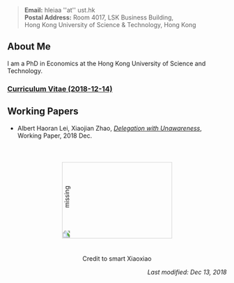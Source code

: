 > **Email:** hleiaa ''at'' ust.hk <br> **Postal Address:** Room 4017, LSK Business Building, <br>
> Hong Kong University of Science & Technology, Hong Kong


## About Me

I am a PhD in Economics at the Hong Kong University of Science and Technology. 

### [Curriculum Vitae (2018-12-14)](https://albertlei.github.io/cv/cv.pdf)


## Working Papers
- Albert Haoran Lei, Xiaojian Zhao, [_Delegation with Unawareness_](https://papers.ssrn.com/sol3/papers.cfm?abstract_id=3300732#), Working Paper, 2018 Dec.


<center>
  <figure>
    <img src='https://user-images.githubusercontent.com/16741954/53255641-016e1f80-3701-11e9-9e6d-ec4a209a4815.jpg' alt='missing' style="transform:rotate(270deg);" width="176" height="252.8">
    <figcaption> Credit to smart Xiaoxiao </figcaption>
  </figure>
</center>  

<p align="right"><I>Last modified: Dec 13, 2018</I></p>
